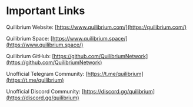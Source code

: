 # Important Links

Quilibrium Website: [https://www.quilibrium.com/](https://quilibrium.com/)

Quilibrium Space: [https://www.quilibrium.space/](https://www.quilibrium.space/)

Quilibrium GitHub: [https://github.com/QuilibriumNetwork](https://github.com/QuilibriumNetwork)

Unofficial Telegram Community: [https://t.me/quilibrium](https://t.me/quilibrium)

Unofficial Discord Community: [https://discord.gg/quilibrium](https://discord.gg/quilibrium)
